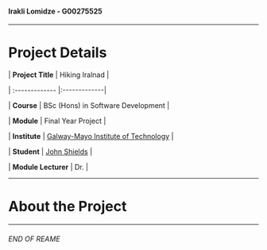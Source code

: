 #### Irakli Lomidze - G00275525







***







# Project Details



| **Project Title** | Hiking Iralnad |



| :------------- |:-------------|



| **Course**              | BSc (Hons) in Software Development |



| **Module**              | Final Year Project |



| **Institute**           | [Galway-Mayo Institute of Technology](https://www.gmit.ie/) |



| **Student**             | [John Shields](https://github.com/johnshields) |



| **Module Lecturer**      | Dr.  |







***







# About the Project











***



###### END OF REAME






